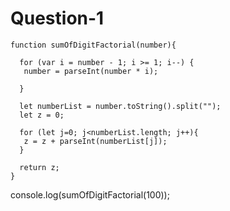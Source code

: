 # Question-1

    function sumOfDigitFactorial(number){

      for (var i = number - 1; i >= 1; i--) {
       number = parseInt(number * i);

      }

      let numberList = number.toString().split("");
      let z = 0;

      for (let j=0; j<numberList.length; j++){
       z = z + parseInt(numberList[j]);
      }

      return z;
    }

   console.log(sumOfDigitFactorial(100));
